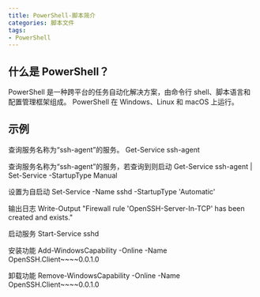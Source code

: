 ```yaml
---
title: PowerShell-脚本简介
categories: 脚本文件
tags:
- PowerShell
---
```


## 什么是 PowerShell？

PowerShell 是一种跨平台的任务自动化解决方案，由命令行 shell、脚本语言和配置管理框架组成。 PowerShell 在 Windows、Linux 和 macOS 上运行。

## 示例

查询服务名称为“ssh-agent”的服务。
Get-Service ssh-agent

查询服务名称为“ssh-agent”的服务，若查询到则启动
Get-Service ssh-agent | Set-Service -StartupType Manual

设置为自启动
Set-Service -Name sshd -StartupType 'Automatic'

输出日志
Write-Output "Firewall rule 'OpenSSH-Server-In-TCP' has been created and exists."

启动服务
Start-Service sshd

安装功能
Add-WindowsCapability -Online -Name OpenSSH.Client~~~~0.0.1.0

卸载功能
Remove-WindowsCapability -Online -Name OpenSSH.Client~~~~0.0.1.0
